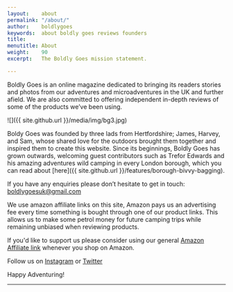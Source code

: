```yaml
---
layout:    about
permalink: "/about/"
author:    boldlygoes
keywords:  about boldly goes reviews founders
title:     
menutitle: About
weight:    90
excerpt:   The Boldly Goes mission statement.

---
```


Boldly Goes is an online magazine dedicated to bringing its readers stories and photos from our adventures and microadventures in the UK and further afield. We are also committed to offering independent in-depth reviews of some of the products we’ve been using. 

![]({{ site.github.url }}/media/img/bg3.jpg)

Boldy Goes was founded by three lads from Hertfordshire; James, Harvey, and Sam, whose shared love for the outdoors brought them together and inspired them to create this website. Since its beginnings, Boldly Goes has grown outwards, welcoming guest contributors such as Trefor Edwards and his amazing adventures wild camping in every London borough, which you can read about [here]({{ site.github.url }}/features/borough-bivvy-bagging).

If you have any enquiries please don’t hesitate to get in touch: [boldlygoesuk@gmail.com ](mailto:boldlygoesuk@gmail.com )

We use amazon affiliate links on this site, Amazon pays us an advertising fee every time something is bought through one of our product links. This allows us to make some petrol money for future camping trips while remaining unbiased when reviewing products.

If you'd like to support us please consider using our general [Amazon Affiliate link](https://www.amazon.co.uk/?_encoding=UTF8&camp=1634&creative=6738&linkCode=ur2&tag=bolgoe-21) whenever you shop on Amazon.

Follow us on [Instagram](https://www.instagram.com/boldly_goes/) or [Twitter](https://twitter.com/BoldlyGoesUK)

Happy Adventuring!   

---




<!-- ## Reviews

Reviews of outdoor gear, from spoons to socks. 
## Features

Write ups from the field, trips and musings on techniques. -->

